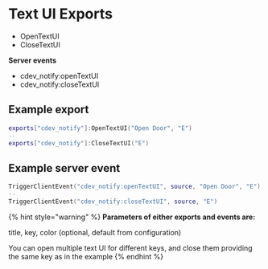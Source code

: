 # Text UI Exports

* OpenTextUI
* CloseTextUI

**Server events**

* cdev\_notify:openTextUI
* cdev\_notify:closeTextUI

## Example export

```lua
exports["cdev_notify"]:OpenTextUI("Open Door", "E")
--
exports["cdev_notify"]:CloseTextUI("E")
```

## Example server event

```lua
TriggerClientEvent("cdev_notify:openTextUI", source, "Open Door", "E")
--
TriggerClientEvent("cdev_notify:closeTextUI", source, "E")
```

{% hint style="warning" %}
**Parameters of either exports and events are:**&#x20;

title, key, color (optional, default from configuration)

You can open multiple text UI for different keys, and close them providing the same key as in the example
{% endhint %}
